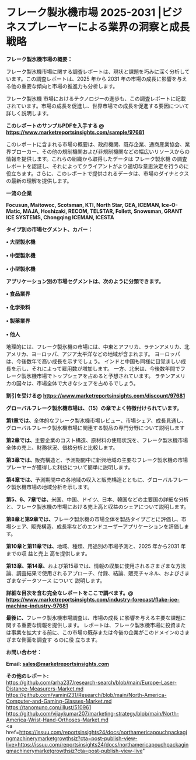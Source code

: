# フレーク製氷機市場 2025-2031 |ビジネスプレーヤーによる業界の洞察と成長戦略

<strong><b>フレーク製氷機市場の概要：</b></strong>

フレーク製氷機市場に関する調査レポートは、現状と課題を巧みに深く分析しています。この調査レポートは、2025 年から 2031 年の市場の成長に影響を与える他の重要な傾向と市場の推進力も分析します。

フレーク製氷機 市場におけるテクノロジーの進歩も、この調査レポートに記載されています。市場の成長を促進し、世界市場での成長を促進する要因について詳しく説明します。

<strong>このレポートのサンプルPDFを入手する @ <a href=https://www.marketreportsinsights.com/sample/97681>https://www.marketreportsinsights.com/sample/97681</a></strong>

このレポートに含まれる市場の概要は、政府機関、既存企業、通商産業協会、業界ブローカー、その他の規制機関および非規制機関などの幅広いリソースからの情報を提供します。これらの組織から取得したデータは フレーク製氷機 の調査レポートを認証し、それによってクライアントがより適切な意思決定を行うのに役立ちます。さらに、このレポートで提供されるデータは、市場のダイナミクスの最新の理解を提供します。

<strong>一流の企業</strong>

<strong><b>Focusun, Maitowoc, Scotsman, KTI, North Star, GEA, ICEMAN, Ice-O-Matic, MAJA, Hoshizaki, RECOM, TELSTAR, Follett, Snowsman, GRANT ICE SYSTEMS, Chongqing ICEMAN, ICESTA</b></strong>

<strong><b>タイプ別の市場セグメント、カバー：</b></strong>

<strong>• 大型製氷機<br><br>• 中型製氷機<br><br>• 小型製氷機</strong>

<strong><b>アプリケーション別の市場セグメントは、次のように分類できます。</b></strong>

<strong>• 食品業界<br><br>• 化学染料<br><br>• 製薬業界<br><br>• 他人</strong>

 地理的には、フレーク製氷機の市場には、中東とアフリカ、ラテンアメリカ、北アメリカ、ヨーロッパ、アジア太平洋などの地域が含まれます。 ヨーロッパは、今後数年で高い成長を示すでしょう。 インドと中国も同様に目覚ましい成長を示し、それによって雇用数が増加します。 一方、北米は、今後数年間でフレーク製氷機市場でトップシェアを占めると予想されています。 ラテンアメリカの国々は、市場全体で大きなシェアを占めるでしょう。

<strong>割引を受ける@ <a href=https://www.marketreportsinsights.com/discount/97681>https://www.marketreportsinsights.com/discount/97681</a></strong>

<strong><b>グローバルフレーク製氷機市場は、（15）の章でよく特徴付けられています。</b></strong>

<strong><b>第</b></strong><strong><b>1章では、</b></strong>全体的なフレーク製氷機市場レビュー、市場シェア、成長見通し、グローバルフレーク製氷機市場に関連する製品の専門分野について説明します

<strong><b>第2章では、</b></strong>主要企業のコスト構造、原材料の使用状況を、フレーク製氷機市場全体の売上、財務状況、価格分析と比較します。

<strong><b>第3章では、</b></strong>販売構造と、予測期間中に新興地域の主要なフレーク製氷機の市場プレーヤーが獲得した利益について簡単に説明します。

<strong><b>第4章では、</b></strong>予測期間中の各地域の収入と販売構造とともに、グローバルフレーク製氷機市場の地域分析を示します。

<strong><b>第5、6、7章では、</b></strong>米国、中国、ドイツ、日本、韓国などの主要国の詳細な分析と、フレーク製氷機の市場における売上高と収益のシェアについて説明します。

<strong><b>第8章と第9章では、</b></strong>フレーク製氷機の市場全体を製品タイプごとに評価し、市場シェア、販売構造、成長率などのエンドユーザーアプリケーションを評価します。

<strong><b>第10章と第11章では、</b></strong>地域、種類、用途別の市場予測と、2025 年から2031 年までの収 益と売上 高を提供します。

<strong><b>第13章、第14章、</b></strong>および第15章では、情報の収集に使用されるさまざまな方法論、調査結果で使用されるアプローチ、付録、結論、販売チャネル、およびさまざまなデータソース について 説明します。

<strong>詳細な目次を含む完全なレポートをここで調べます。@ <a href=https://www.marketreportsinsights.com/industry-forecast/flake-ice-machine-industry-97681>https://www.marketreportsinsights.com/industry-forecast/flake-ice-machine-industry-97681</a></strong>

<strong><b>最後に、</b></strong>フレーク製氷機市場調査は、市場の成長 に影響を</a>与える主要な課題に関する重要な情報を提供します。 レポートは、フレーク製氷機市場に投資または事業を拡大する前に、この市場の既存または今後の企業がこのドメインのさまざまな側面を調査す るのに役 立ちます。

<strong><b>お問い合わせ：</b></strong>

<strong>Email: </strong><a href=mailto:sales@marketreportsinsights.com><strong>sales@marketreportsinsights.com</strong></a>

<strong>その他のレポート:</strong>
<br>
<a href=https://github.com/arha237/research-search/blob/main/Europe-Laser-Distance-Measurers-Market.md>https://github.com/arha237/research-search/blob/main/Europe-Laser-Distance-Measurers-Market.md</a>
<br>
<a href=https://github.com/yamini231/Research/blob/main/North-America-Computer-and-Gaming-Glasses-Market.md>https://github.com/yamini231/Research/blob/main/North-America-Computer-and-Gaming-Glasses-Market.md</a>
<br>
<a href=https://tanomuno.com/illust/510961>https://tanomuno.com/illust/510961</a>
<br>
<a href=https://github.com/vijaykumar207/marketing-strategy/blob/main/North-America-Wrist-Hand-Orthoses-Market.md>https://github.com/vijaykumar207/marketing-strategy/blob/main/North-America-Wrist-Hand-Orthoses-Market.md</a>
<br>
<a href=https://issuu.com/reportsinsights24/docs/northamericapouchpackagingmachinerymarketgrowthsiz?cta=post-publish-view-live>https://issuu.com/reportsinsights24/docs/northamericapouchpackagingmachinerymarketgrowthsiz?cta=post-publish-view-live</a>"

